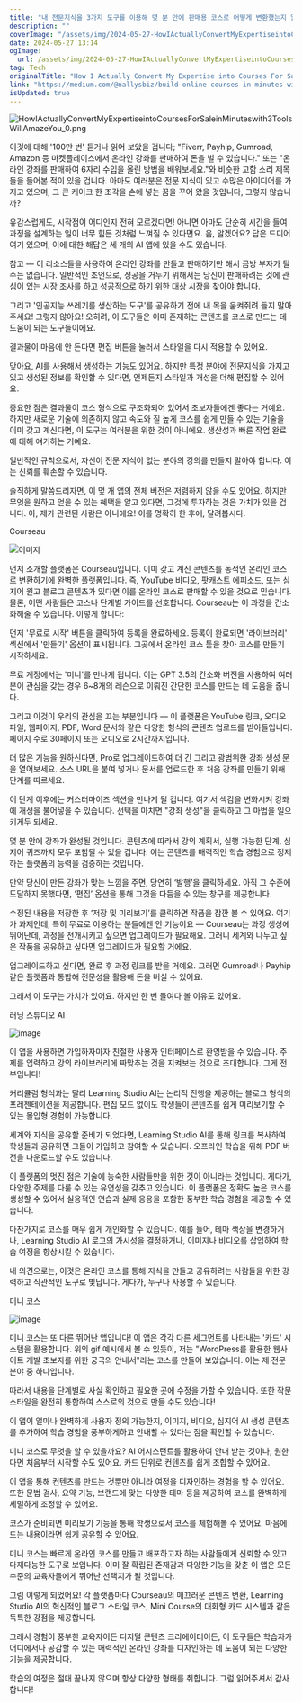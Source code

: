 ```yaml
---
title: "내 전문지식을 3가지 도구를 이용해 몇 분 안에 판매용 코스로 어떻게 변환했는지 알아보세요"
description: ""
coverImage: "/assets/img/2024-05-27-HowIActuallyConvertMyExpertiseintoCoursesForSaleinMinuteswith3ToolsWillAmazeYou_0.png"
date: 2024-05-27 13:14
ogImage:
  url: /assets/img/2024-05-27-HowIActuallyConvertMyExpertiseintoCoursesForSaleinMinuteswith3ToolsWillAmazeYou_0.png
tag: Tech
originalTitle: "How I Actually Convert My Expertise into Courses For Sale in Minutes with 3 Tools Will Amaze You"
link: "https://medium.com/@nallysbiz/build-online-courses-in-minutes-with-these-3-cutting-edge-ai-tools-249dc69027d4"
isUpdated: true
---
```


![HowIActuallyConvertMyExpertiseintoCoursesForSaleinMinuteswith3ToolsWillAmazeYou_0.png](/assets/img/2024-05-27-HowIActuallyConvertMyExpertiseintoCoursesForSaleinMinuteswith3ToolsWillAmazeYou_0.png)

이것에 대해 '100만 번' 듣거나 읽어 보았을 겁니다; "Fiverr, Payhip, Gumroad, Amazon 등 마켓플레이스에서 온라인 강좌를 판매하여 돈을 벌 수 있습니다." 또는 "온라인 강좌를 판매하여 6자리 수입을 올린 방법을 배워보세요."와 비슷한 고함 소리 제목들을 들어본 적이 있을 겁니다. 아마도 여러분은 전문 지식이 있고 수많은 아이디어를 가지고 있으며, 그 큰 케이크 한 조각을 손에 넣는 꿈을 꾸어 왔을 것입니다, 그렇지 않습니까?

유감스럽게도, 시작점이 어디인지 전혀 모르겠다면! 아니면 아마도 단순히 시간을 들여 과정을 설계하는 일이 너무 힘든 것처럼 느껴질 수 있다면요. 음, 알겠어요? 답은 드디어 여기 있으며, 이에 대한 해답은 세 개의 AI 앱에 있을 수도 있습니다.

참고 — 이 리소스들을 사용하여 온라인 강좌를 만들고 판매하기만 해서 금방 부자가 될 수는 없습니다. 일반적인 조언으로, 성공을 거두기 위해서는 당신이 판매하려는 것에 관심이 있는 시장 조사를 하고 성공적으로 하기 위한 대상 시장을 찾아야 합니다.

<div class="content-ad"></div>

그리고 '인공지능 쓰레기를 생산하는 도구'를 공유하기 전에 내 목을 움켜쥐려 들지 말아주세요! 그렇지 않아요! 오히려, 이 도구들은 이미 존재하는 콘텐츠를 코스로 만드는 데 도움이 되는 도구들이에요.

결과물이 마음에 안 든다면 편집 버튼을 눌러서 스타일을 다시 적용할 수 있어요.

맞아요, AI를 사용해서 생성하는 기능도 있어요. 하지만 특정 분야에 전문지식을 가지고 있고 생성된 정보를 확인할 수 있다면, 언제든지 스타일과 개성을 더해 편집할 수 있어요.

중요한 점은 결과물이 코스 형식으로 구조화되어 있어서 초보자들에겐 좋다는 거예요. 하지만 새로운 기술에 의존하지 않고 속도와 질 높게 코스를 쉽게 만들 수 있는 기술을 이미 갖고 계신다면, 이 도구는 여러분을 위한 것이 아니에요. 생산성과 빠른 작업 완료에 대해 얘기하는 거예요.

<div class="content-ad"></div>

일반적인 규칙으로서, 자신이 전문 지식이 없는 분야의 강의를 만들지 말아야 합니다. 이는 신뢰를 훼손할 수 있습니다.

솔직하게 말씀드리자면, 이 몇 개 앱의 전체 버전은 저렴하지 않을 수도 있어요. 하지만 무엇을 원하고 얻을 수 있는 혜택을 알고 있다면, 그것에 투자하는 것은 가치가 있을 겁니다. 아, 제가 관련된 사람은 아니에요! 이를 명확히 한 후에, 달려봅시다.

Courseau

![이미지](https://miro.medium.com/v2/resize:fit:1380/1*yLEay5NUzZqYNQSwYv7Jhw.gif)

<div class="content-ad"></div>

먼저 소개할 플랫폼은 Courseau입니다. 이미 갖고 계신 콘텐츠를 동적인 온라인 코스로 변환하기에 완벽한 플랫폼입니다. 즉, YouTube 비디오, 팟캐스트 에피소드, 또는 심지어 원고 블로그 콘텐츠가 있다면 이를 온라인 코스로 판매할 수 있을 것으로 믿습니다. 물론, 어떤 사람들은 코스나 단계별 가이드를 선호합니다. Courseau는 이 과정을 간소화해줄 수 있습니다. 이렇게 합니다:

먼저 '무료로 시작' 버튼을 클릭하여 등록을 완료하세요. 등록이 완료되면 '라이브러리' 섹션에서 '만들기' 옵션이 표시됩니다. 그곳에서 온라인 코스 툴을 찾아 코스를 만들기 시작하세요.

무료 계정에서는 '미니'를 만나게 됩니다. 이는 GPT 3.5의 간소화 버전을 사용하여 여러분이 관심을 갖는 경우 6~8개의 레슨으로 이뤄진 간단한 코스를 만드는 데 도움을 줍니다.

그리고 이것이 우리의 관심을 끄는 부분입니다 — 이 플랫폼은 YouTube 링크, 오디오 파일, 웹페이지, PDF, Word 문서와 같은 다양한 형식의 콘텐츠 업로드를 받아들입니다. 페이지 수로 30페이지 또는 오디오로 2시간까지입니다.

<div class="content-ad"></div>

더 많은 기능을 원하신다면, Pro로 업그레이드하여 더 긴 그리고 광범위한 강좌 생성 문을 열어보세요. 소스 URL을 붙여 넣거나 문서를 업로드한 후 처음 강좌를 만들기 위해 단계를 따르세요.

이 단계 이후에는 커스터마이즈 섹션을 만나게 될 겁니다. 여기서 색감을 변화시켜 강좌에 개성을 불어넣을 수 있습니다. 선택을 마치면 "강좌 생성"을 클릭하고 그 마법을 일으키게두 되세요.

몇 분 안에 강좌가 완성될 것입니다. 콘텐츠에 따라서 강의 계획서, 실행 가능한 단계, 심지어 퀴즈까지 모두 포함될 수 있을 겁니다. 이는 콘텐츠를 매력적인 학습 경험으로 정제하는 플랫폼의 능력을 검증하는 것입니다.

만약 당신이 만든 강좌가 맞는 느낌을 주면, 당연히 ‘발행’을 클릭하세요. 아직 그 수준에 도달하지 못했다면, ‘편집’ 옵션을 통해 그것을 다듬을 수 있는 창구를 제공합니다.

<div class="content-ad"></div>

수정된 내용을 저장한 후 ‘저장 및 미리보기’를 클릭하면 작품을 잠깐 볼 수 있어요. 여기가 과제인데, 특히 무료로 이용하는 분들에겐 안 기능이요 — Courseau는 과정 생성에 뛰어난데, 과정을 전개시키고 싶으면 업그레이드가 필요해요. 그러니 세계와 나누고 싶은 작품을 공유하고 싶다면 업그레이드가 필요할 거에요.

업그레이드하고 싶다면, 완료 후 과정 링크를 받을 거예요. 그러면 Gumroad나 Payhip 같은 플랫폼과 통합해 전문성을 활용해 돈을 버실 수 있어요.

그래서 이 도구는 가치가 있어요. 하지만 한 번 들여다 볼 이유도 있어요.

러닝 스튜디오 AI

<div class="content-ad"></div>

![image](https://miro.medium.com/v2/resize:fit:1400/1*qXSr2cw1a9YsD_9XQ15Gdg.gif)

이 앱을 사용하면 가입하자마자 친절한 사용자 인터페이스로 환영받을 수 있습니다. 주제를 입력하고 강의 라이브러리에 짜맞추는 것을 지켜보는 것으로 초대합니다. 그게 전부입니다!

커리큘럼 형식과는 달리 Learning Studio AI는 논리적 진행을 제공하는 블로그 형식의 프레젠테이션을 제공합니다. 편집 모드 없이도 학생들이 콘텐츠를 쉽게 미리보기할 수 있는 몰입형 경험이 가능합니다.

세계와 지식을 공유할 준비가 되었다면, Learning Studio AI를 통해 링크를 복사하여 학생들과 공유하면 그들이 가입하고 참여할 수 있습니다. 오프라인 학습을 위해 PDF 버전을 다운로드할 수도 있습니다.

<div class="content-ad"></div>

이 플랫폼의 멋진 점은 기술에 능숙한 사람들만을 위한 것이 아니라는 것입니다. 게다가, 다양한 주제를 다룰 수 있는 유연성을 갖추고 있습니다. 이 플랫폼은 정확도 높은 코스를 생성할 수 있어서 실용적인 연습과 실제 응용을 포함한 풍부한 학습 경험을 제공할 수 있습니다.

마찬가지로 코스를 매우 쉽게 개인화할 수 있습니다. 예를 들어, 테마 색상을 변경하거나, Learning Studio AI 로고의 가시성을 결정하거나, 이미지나 비디오를 삽입하여 학습 여정을 향상시킬 수 있습니다.

내 의견으로는, 이것은 온라인 코스를 통해 지식을 만들고 공유하려는 사람들을 위한 강력하고 직관적인 도구로 빛납니다. 게다가, 누구나 사용할 수 있습니다.

미니 코스

<div class="content-ad"></div>

![image](https://miro.medium.com/v2/resize:fit:1380/1*BcOtUKohcz4S6ogqDNBrsg.gif)

미니 코스는 또 다른 뛰어난 앱입니다! 이 앱은 각각 다른 세그먼트를 나타내는 '카드' 시스템을 활용합니다. 위의 gif 예시에서 볼 수 있듯이, 저는 "WordPress를 활용한 웹사이트 개발 초보자를 위한 궁극의 안내서"라는 코스를 만들어 보았습니다. 이는 제 전문 분야 중 하나입니다.

따라서 내용을 단계별로 사실 확인하고 필요한 곳에 수정을 가할 수 있습니다. 또한 작문 스타일을 완전히 통합하여 스스로의 것으로 만들 수도 있습니다!

이 앱이 얼마나 완벽하게 사용자 정의 가능한지, 이미지, 비디오, 심지어 AI 생성 콘텐츠를 추가하여 학습 경험을 풍부하게하고 안내할 수 있다는 점을 확인할 수 있습니다.

<div class="content-ad"></div>

미니 코스로 무엇을 할 수 있을까요? AI 어시스턴트를 활용하여 안내 받는 것이나, 원한다면 처음부터 시작할 수도 있어요. 카드 단위로 컨텐츠를 쉽게 조합할 수 있어요.

이 앱을 통해 컨텐츠를 만드는 것뿐만 아니라 여정을 디자인하는 경험을 할 수 있어요. 또한 문법 검사, 요약 기능, 브랜드에 맞는 다양한 테마 등을 제공하여 코스를 완벽하게 세밀하게 조정할 수 있어요.

코스가 준비되면 미리보기 기능을 통해 학생으로서 코스를 체험해볼 수 있어요. 마음에 드는 내용이라면 쉽게 공유할 수 있어요.

미니 코스는 빠르게 온라인 코스를 만들고 배포하고자 하는 사람들에게 신뢰할 수 있고 다재다능한 도구로 보입니다. 이미 잘 확립된 존재감과 다양한 기능을 갖춘 이 앱은 모든 수준의 교육자들에게 뛰어난 선택지가 될 것입니다.

<div class="content-ad"></div>

그럼 이렇게 되었어요! 각 플랫폼마다 Courseau의 매끄러운 콘텐츠 변환, Learning Studio AI의 혁신적인 블로그 스타일 코스, Mini Course의 대화형 카드 시스템과 같은 독특한 강점을 제공합니다.

그래서 경험이 풍부한 교육자이든 디지털 콘텐츠 크리에이터이든, 이 도구들은 학습자가 어디에서나 공감할 수 있는 매력적인 온라인 강좌를 디자인하는 데 도움이 되는 다양한 기능을 제공합니다.

학습의 여정은 절대 끝나지 않으며 항상 다양한 형태를 취합니다. 그럼 읽어주셔서 감사합니다!
